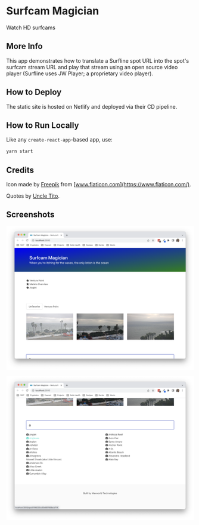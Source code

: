 # Surfcam Magician

Watch HD surfcams

## More Info

This app demonstrates how to translate a Surfline spot URL into the spot's surfcam stream URL and play that stream using an open source video player (Surfline uses JW Player; a proprietary video player).

## How to Deploy

The static site is hosted on Netlify and deployed via their CD pipeline.

## How to Run Locally

Like any `create-react-app`-based app, use:

```sh
yarn start
```

## Credits

Icon made by [Freepik](https://www.flaticon.com/authors/freepik) from [www.flaticon.com](https://www.flaticon.com/).

Quotes by [Uncle Tito](https://rocketpower.fandom.com/wiki/Tito_Makani).

## Screenshots

![magician-favorites](.github/screenshots/magician-favorites.png)

![magician-search-1](.github/screenshots/magician-search-1.png)

